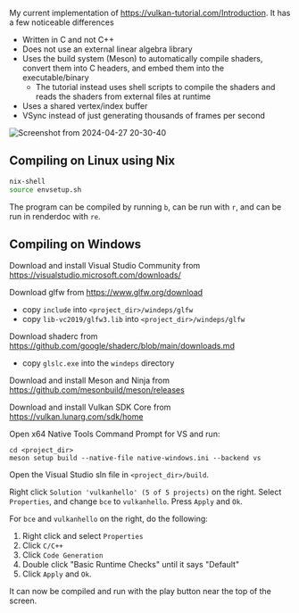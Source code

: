 
My current implementation of https://vulkan-tutorial.com/Introduction. It has a few noticeable differences
 - Written in C and not C++
 - Does not use an external linear algebra library
 - Uses the build system (Meson) to automatically compile shaders, convert them into C headers, and embed them into the executable/binary
   - The tutorial instead uses shell scripts to compile the shaders and reads the shaders from external files at runtime
 - Uses a shared vertex/index buffer
 - VSync instead of just generating thousands of frames per second

![Screenshot from 2024-04-27 20-30-40](https://github.com/wr7/vk_hello_triangle/assets/53203261/b44763f7-5db9-4e90-a222-e8a23c0f0fe3)

## Compiling on Linux using Nix
```bash
nix-shell
source envsetup.sh
```
The program can be compiled by running `b`, can be run with `r`, and can be run in renderdoc with `re`.

## Compiling on Windows
Download and install Visual Studio Community from https://visualstudio.microsoft.com/downloads/

Download glfw from https://www.glfw.org/download
 - copy `include` into `<project_dir>/windeps/glfw`
 - copy `lib-vc2019/glfw3.lib` into `<project_dir>/windeps/glfw`

Download shaderc from https://github.com/google/shaderc/blob/main/downloads.md
 - copy `glslc.exe` into the `windeps` directory

Download and install Meson and Ninja from https://github.com/mesonbuild/meson/releases

Download and install Vulkan SDK Core from https://vulkan.lunarg.com/sdk/home

Open x64 Native Tools Command Prompt for VS and run:
```
cd <project_dir>
meson setup build --native-file native-windows.ini --backend vs
```

Open the Visual Studio sln file in `<project_dir>/build`.

Right click `Solution 'vulkanhello' (5 of 5 projects)` on the right. Select `Properties`,
and change `bce` to `vulkanhello`. Press `Apply` and `Ok`.

For `bce` and `vulkanhello` on the right, do the following:
  1. Right click and select `Properties`
  2. Click `C/C++`
  3. Click `Code Generation`
  4. Double click "Basic Runtime Checks" until it says "Default"
  5. Click `Apply` and `Ok`.

It can now be compiled and run with the play button near the top of the screen.
